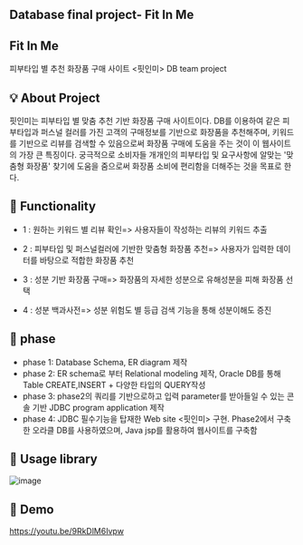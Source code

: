 
 
## Database final project- Fit In Me

## Fit In Me ##  
  피부타입 별 추천 화장품 구매 사이트 <핏인미> DB team project

## 💡 About Project
 핏인미는 피부타입 별 맞춤 추천 기반 화장품 구매 사이트이다. DB를 이용하여 같은 피부타입과 퍼스널 컬러를
 가진 고객의 구매정보를 기반으로 화장품을 추천해주며, 키워드를 기반으로 리뷰를 검색할 수 있음으로써 화장품 구매에 도움을 주는 것이 이 웹사이트의 가장 큰 특징이다. 궁극적으로 소비자들 개개인의 피부타입 및 요구사항에 알맞는 '맞춤형 화장품' 찾기에 도움을 줌으로써 화장품 소비에 편리함을 더해주는 것을 목표로 한다.

## :pushpin: Functionality

  -   1 : 원하는 키워드 별 리뷰 확인=> 사용자들이 작성하는 리뷰의 키워드 추출
    
  -   2 : 피부타입 및 퍼스널컬러에 기반한 맞춤형 화장품 추천=> 사용자가 입력한 데이터를 바탕으로 적합한 화장품 추천
   
  -   3 : 성분 기반 화장품 구매=> 화장품의 자세한 성분으로 유해성분을 피해 화장품 선택
  
  -   4 : 성분 백과사전=> 성분 위험도 별 등급 검색 기능을 통해 성분이해도 증진
 

## 📃 phase

 - phase 1: Database Schema, ER diagram 제작
 - phase 2: ER schema로 부터 Relational modeling 제작, Oracle DB를 통해 Table CREATE,INSERT + 다양한 타입의 QUERY작성
 - phase 3: phase2의 쿼리를 기반으로하고 입력 parameter를 받아들일 수 있는 콘솔 기반 JDBC program application 제작
 - phase 4: JDBC 필수기능을 탑재한 Web site <핏인미> 구현. Phase2에서 구축한 오라클 DB를 사용하였으며, Java jsp를 활용하여 웹사이트를 구축함
 

## 📁 Usage library
![image](https://user-images.githubusercontent.com/69031678/144341566-35c38f80-4345-43c8-86c9-6e9e969b5fd2.png)


## 🧸 Demo
https://youtu.be/9RkDlM6Ivpw
 
 

